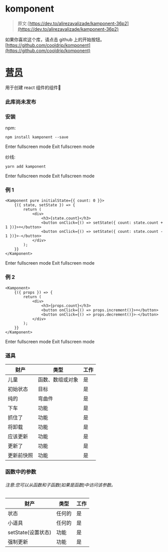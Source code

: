 # komponent

> 原文:[https://dev.to/alirezavalizade/kamponent-36p2](https://dev.to/alirezavalizade/kamponent-36p2)

如果你喜欢这个库，请点击 github 上的开始按钮。
[https://github.com/cooldrip/komponent](https://github.com/cooldrip/komponent)

# [营员](#kamponent)

用于创建 react 组件的组件🏃

### 此库尚未发布

### 安装

npm:

```
npm install kamponent --save 
```

Enter fullscreen mode Exit fullscreen mode

纱线:

```
yarn add kamponent 
```

Enter fullscreen mode Exit fullscreen mode

### 例 1

```
<Kamponent pure initialState={{ count: 0 }}>
    {({ state, setState }) => {
        return (
            <div>
                <h3>{state.count}</h3>
                <button onClick={() => setState({ count: state.count + 1 })}>+</button>
                <button onClick={() => setState({ count: state.count - 1 })}>-</button>
            </div>
        );
    }}
</Kamponent> 
```

Enter fullscreen mode Exit fullscreen mode

### 例 2

```
<Kamponent>
    {({ props }) => {
        return (
            <div>
                <h3>{props.count}</h3>
                <button onClick={() => props.increment()}>+</button>
                <button onClick={() => props.decrement()}>-</button>
            </div>
        );
    }}
</Kamponent> 
```

Enter fullscreen mode Exit fullscreen mode

### 道具

| 财产 | 类型 | 工作 |
| --- | --- | --- |
| 儿童 | 函数、数组或对象 | 是 |
| 初始状态 | 目标 | 是 |
| 纯的 | 弯曲件 | 是 |
| 下车 | 功能 | 是 |
| 抓住了 | 功能 | 是 |
| 将卸载 | 功能 | 是 |
| 应该更新 | 功能 | 是 |
| 更新了 | 功能 | 是 |
| 更新前快照 | 功能 | 是 |

### 函数中的参数

###### 注意:您可以从函数和子函数(如果是函数)中访问该参数。

| 财产 | 类型 | 工作 |
| --- | --- | --- |
| 状态 | 任何的 | 是 |
| 小道具 | 任何的 | 是 |
| setState(设置状态) | 功能 | 是 |
| 强制更新 | 功能 | 是 |
